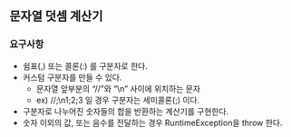 ## 문자열 덧셈 계산기

### 요구사항

- 쉼표(,) 또는 콜론(:) 를 구분자로 한다.
- 커스텀 구분자를 만들 수 있다.
  - 문자열 앞부분의 “//”와 “\n” 사이에 위치하는 문자
  - ex) //;\n1;2;3 일 경우 구분자는 세미콜론(;) 이다.
- 구분자로 나누어진 숫자들의 합을 반환하는 계산기를 구현한다.
- 숫자 이외의 값, 또는 음수를 전달하는 경우 RuntimeException을 throw 한다.